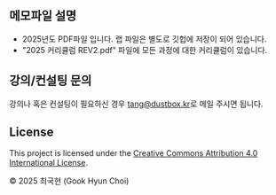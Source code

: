 ## 메모파일 설명

- 2025년도 PDF파일 입니다. 랩 파일은 별도로 깃헙에 저장이 되어 있습니다.
- "2025 커리큘럼 REV2.pdf" 파일에 모든 과정에 대한 커리큘럼이 있습니다.


## 강의/컨설팅 문의

강의나 혹은 컨설팅이 필요하신 경우 <tang@dustbox.kr>로 메일 주시면 됩니다.

## License

This project is licensed under the [Creative Commons Attribution 4.0 International License](https://creativecommons.org/licenses/by/4.0/).

© 2025 최국현 (Gook Hyun Choi)

